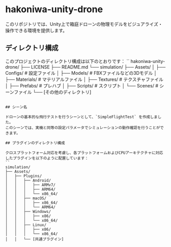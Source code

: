 # hakoniwa-unity-drone
このリポジトリでは、Unity上で箱庭ドローンの物理モデルをビジュアライズ・操作できる環境を提供します。

## ディレクトリ構成

このプロジェクトのディレクトリ構成は以下のとおりです：
``
hakoniwa-unity-drone/
├── LICENSE
├── README.md
└── simulation/
    ├── Assets/
    │   ├── Configs/        # 設定ファイル
    │   ├── Models/         # FBXファイルなどの3Dモデル
    │   ├── Materials/      # マテリアルファイル
    │   ├── Textures/       # テクスチャファイル
    │   ├── Prefabs/        # プレハブ
    │   ├── Scripts/        # スクリプト
    │   └── Scenes/         # シーンファイル
    └── [その他のディレクトリ]
```

## シーン名

ドローンの基本的な飛行テストを行うシーンとして、`SimpleFlightTest` を作成しました。
このシーンでは、実機と同等の設定パラメータでシミュレーションの動作確認を行うことができます。

## プラグインのディレクトリ構成

クロスプラットフォーム対応を考慮し、各プラットフォームおよびCPUアーキテクチャに対応したプラグインを以下のように配置しています：
``
simulation/
├── Assets/
│   ├── Plugins/
│   │   ├── Android/
│   │   │   ├── ARMv7/
│   │   │   ├── ARM64/
│   │   │   └── x86_64/
│   │   ├── macOS/
│   │   │   ├── x86_64/
│   │   │   └── ARM64/
│   │   ├── Windows/
│   │   │   ├── x86/
│   │   │   └── x86_64/
│   │   ├── Linux/
│   │   │   ├── x86/
│   │   │   └── x86_64/
│   │   └── [共通プラグイン]
```




